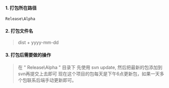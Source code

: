 #### 1. 打包所在路径
```
Release\Alpha
```
#### 2. 打包文件名
>  dist + yyyy-mm-dd 
#### 3. 打包后需要做的操作
> 在 " Release\Alpha " 目录下 先使用 svn update, 然后把最新的包添加到svn再提交上去即可
 现在这个项目的包每天是下午6点更新包，如果一天多个包联系后端手动更新即可。
